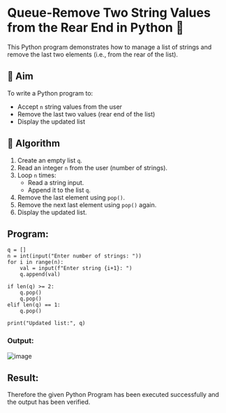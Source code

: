 # Queue-Remove Two String Values from the Rear End in Python 🧵

This Python program demonstrates how to manage a list of strings and remove the last two elements (i.e., from the rear of the list).

## 🎯 Aim

To write a Python program to:
- Accept `n` string values from the user
- Remove the last two values (rear end of the list)
- Display the updated list

## 🧠 Algorithm

1. Create an empty list `q`.
2. Read an integer `n` from the user (number of strings).
3. Loop `n` times:
   - Read a string input.
   - Append it to the list `q`.
4. Remove the last element using `pop()`.
5. Remove the next last element using `pop()` again.
6. Display the updated list.

##  Program:
```
q = []
n = int(input("Enter number of strings: "))
for i in range(n):
    val = input(f"Enter string {i+1}: ")
    q.append(val)

if len(q) >= 2:
    q.pop()
    q.pop()
elif len(q) == 1:
    q.pop()

print("Updated list:", q)

```
### Output:
![image](https://github.com/user-attachments/assets/7ce9646f-e13c-4e63-9ba4-33d6d71267ba)

## Result:
Therefore the given Python Program has been executed successfully and the output has been verified.
